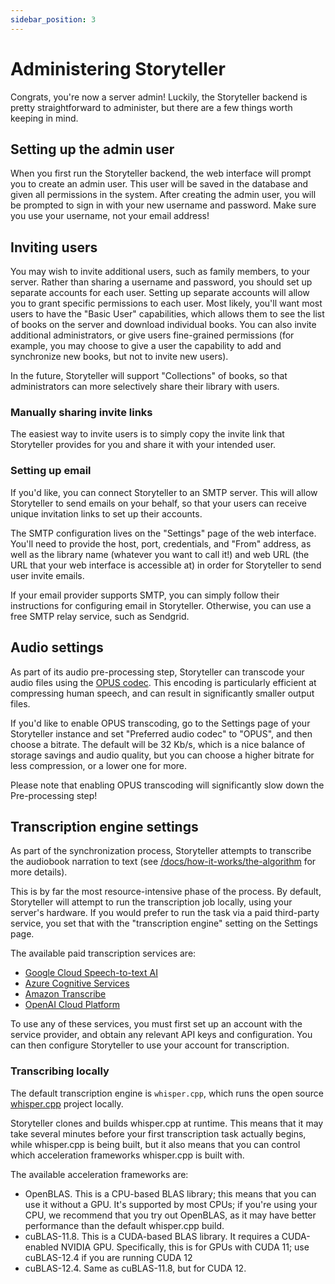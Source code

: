 ```yaml
---
sidebar_position: 3
---
```


# Administering Storyteller

Congrats, you're now a server admin! Luckily, the Storyteller backend is pretty
straightforward to administer, but there are a few things worth keeping in mind.

## Setting up the admin user

When you first run the Storyteller backend, the web interface will prompt you to
create an admin user. This user will be saved in the database and given all
permissions in the system. After creating the admin user, you will be prompted
to sign in with your new username and password. Make sure you use your username,
not your email address!

## Inviting users

You may wish to invite additional users, such as family members, to your server.
Rather than sharing a username and password, you should set up separate accounts
for each user. Setting up separate accounts will allow you to grant specific
permissions to each user. Most likely, you'll want most users to have the "Basic
User" capabilities, which allows them to see the list of books on the server and
download individual books. You can also invite additional administrators, or
give users fine-grained permissions (for example, you may choose to give a user
the capability to add and synchronize new books, but not to invite new users).

In the future, Storyteller will support "Collections" of books, so that
administrators can more selectively share their library with users.

### Manually sharing invite links

The easiest way to invite users is to simply copy the invite link that
Storyteller provides for you and share it with your intended user.

### Setting up email

If you'd like, you can connect Storyteller to an SMTP server. This will allow
Storyteller to send emails on your behalf, so that your users can receive unique
invitation links to set up their accounts.

The SMTP configuration lives on the "Settings" page of the web interface. You'll
need to provide the host, port, credentials, and "From" address, as well as the
library name (whatever you want to call it!) and web URL (the URL that your web
interface is accessible at) in order for Storyteller to send user invite emails.

If your email provider supports SMTP, you can simply follow their instructions
for configuring email in Storyteller. Otherwise, you can use a free SMTP relay
service, such as Sendgrid.

## Audio settings

As part of its audio pre-processing step, Storyteller can transcode your audio
files using the [OPUS codec](https://opus-codec.org/). This encoding is
particularly efficient at compressing human speech, and can result in
significantly smaller output files.

If you'd like to enable OPUS transcoding, go to the Settings page of your
Storyteller instance and set "Preferred audio codec" to "OPUS", and then choose
a bitrate. The default will be 32 Kb/s, which is a nice balance of storage
savings and audio quality, but you can choose a higher bitrate for less
compression, or a lower one for more.

Please note that enabling OPUS transcoding will significantly slow down the
Pre-processing step!

## Transcription engine settings

As part of the synchronization process, Storyteller attempts to transcribe the
audiobook narration to text (see
[/docs/how-it-works/the-algorithm](/docs/how-it-works/the-algorithm) for more
details).

This is by far the most resource-intensive phase of the process. By default,
Storyteller will attempt to run the transcription job locally, using your
server's hardware. If you would prefer to run the task via a paid third-party
service, you set that with the "transcription engine" setting on the Settings
page.

The available paid transcription services are:

- [Google Cloud Speech-to-text AI](https://cloud.google.com/speech-to-text)
- [Azure Cognitive Services](https://azure.microsoft.com/en-us/products/ai-services/speech-to-text/)
- [Amazon Transcribe](https://aws.amazon.com/transcribe/)
- [OpenAI Cloud Platform](https://platform.openai.com/)

To use any of these services, you must first set up an account with the service
provider, and obtain any relevant API keys and configuration. You can then
configure Storyteller to use your account for transcription.

### Transcribing locally

The default transcription engine is `whisper.cpp`, which runs the open source
[whisper.cpp](https://github.com/ggerganov/whisper.cpp) project locally.

Storyteller clones and builds whisper.cpp at runtime. This means that it may
take several minutes before your first transcription task actually begins, while
whisper.cpp is being built, but it also means that you can control which
acceleration frameworks whisper.cpp is built with.

The available acceleration frameworks are:

- OpenBLAS. This is a CPU-based BLAS library; this means that you can use it
  without a GPU. It's supported by most CPUs; if you're using your CPU, we
  recommend that you try out OpenBLAS, as it may have better performance than
  the default whisper.cpp build.
- cuBLAS-11.8. This is a CUDA-based BLAS library. It requires a CUDA-enabled
  NVIDIA GPU. Specifically, this is for GPUs with CUDA 11; use cuBLAS-12.4 if
  you are running CUDA 12
- cuBLAS-12.4. Same as cuBLAS-11.8, but for CUDA 12.
